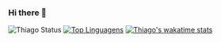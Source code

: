 ### Hi there 👋

<!--
**thbertolino/thbertolino** is a ✨ _special_ ✨ repository because its `README.md` (this file) appears on your GitHub profile.

Here are some ideas to get you started:

- 🔭 I’m currently working on ...
- 🌱 I’m currently learning ...
- 👯 I’m looking to collaborate on ...
- 🤔 I’m looking for help with ...
- 💬 Ask me about ...
- 📫 How to reach me: ...
- 😄 Pronouns: ...
- ⚡ Fun fact: ...
-->

![Thiago Status](https://github-readme-stats.vercel.app/api?username=thbertolino&show_icons=true)
[![Top Linguagens](https://github-readme-stats.vercel.app/api/top-langs/?username=thbertolino&layout=compact)](https://github.com/anuraghazra/github-readme-stats)
[![Thiago's wakatime stats](https://github-readme-stats.vercel.app/api/wakatime?username=thbertolino)](https://github.com/anuraghazra/github-readme-stats)
